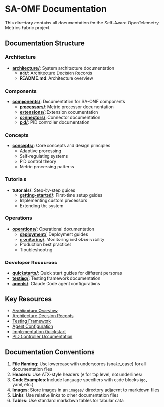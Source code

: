 # SA-OMF Documentation

This directory contains all documentation for the Self-Aware OpenTelemetry Metrics Fabric project.

## Documentation Structure

### Architecture
- **[architecture/](./architecture/README.md)**: System architecture documentation
  - **[adr/](./architecture/adr/)**: Architecture Decision Records
  - **README.md**: Architecture overview

### Components
- **[components/](./components/)**: Documentation for SA-OMF components
  - **[processors/](./components/processors/)**: Metric processor documentation
  - **[extensions/](./components/extensions/)**: Extension documentation
  - **[connectors/](./components/connectors/)**: Connector documentation
  - **[pid/](./components/pid/)**: PID controller documentation

### Concepts
- **[concepts/](./concepts/)**: Core concepts and design principles
  - Adaptive processing
  - Self-regulating systems
  - PID control theory
  - Metric processing patterns

### Tutorials
- **[tutorials/](./tutorials/)**: Step-by-step guides
  - **[getting-started/](./tutorials/getting-started/)**: First-time setup guides
  - Implementing custom processors
  - Extending the system

### Operations
- **[operations/](./operations/)**: Operational documentation
  - **[deployment/](./operations/deployment/)**: Deployment guides
  - **[monitoring/](./operations/monitoring/)**: Monitoring and observability
  - Production best practices
  - Troubleshooting

### Developer Resources
- **[quickstarts/](./quickstarts/)**: Quick start guides for different personas
- **[testing/](./testing/)**: Testing framework documentation
- **[agents/](./agents/)**: Claude Code agent configurations

## Key Resources

- [Architecture Overview](./architecture/README.md)
- [Architecture Decision Records](./architecture/adr/)
- [Testing Framework](./testing/validation-framework.md)
- [Agent Configuration](./agents/AGENTS.md)
- [Implementation Quickstart](./quickstarts/implementer.md)
- [PID Controller Documentation](./components/pid/pid_integral_controls.md)

## Documentation Conventions

1. **File Naming**: Use lowercase with underscores (snake_case) for all documentation files
2. **Headers**: Use ATX-style headers (`#` for top level, not underlines)
3. **Code Examples**: Include language specifiers with code blocks (```go, ```yaml, etc.)
4. **Images**: Store images in an `images/` directory adjacent to markdown files
5. **Links**: Use relative links to other documentation files
6. **Tables**: Use standard markdown tables for tabular data